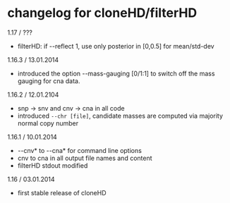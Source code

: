 # changelog for cloneHD/filterHD

1.17 / ???
* filterHD: if --reflect 1, use only posterior in [0,0.5] for mean/std-dev 

1.16.3 / 13.01.2014
* introduced the option --mass-gauging [0/1:1] to switch off the mass gauging for cna data.

1.16.2 / 12.01.2104
* snp -> snv and cnv -> cna in all code
* introduced `--chr [file]`, candidate masses are computed via majority normal copy number

1.16.1 / 10.01.2014
* --cnv* to --cna*  for command line options
* cnv to cna in all output file names and content
* filterHD stdout modified

1.16 / 03.01.2014
* first stable release of cloneHD
